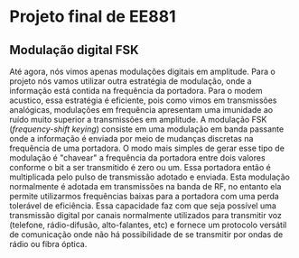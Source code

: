 # Projeto final de EE881
## Modulação digital FSK
Até agora, nós vimos apenas modulações digitais em amplitude. Para o projeto nós vamos utilizar outra estratégia de modulação, onde a informação está contida na frequência da portadora. Para o modem acustico, essa estratégia é eficiente, pois como vimos em transmissões analógicas, modulações em frequência apresentam uma imunidade ao ruído muito superior a transmissões em amplitude. 
A modulação FSK (*frequency-shift keying*) consiste em uma modulação em banda passante onde a informação é enviada por meio de mudanças discretas na frequência de uma portadora. O modo mais simples de gerar esse tipo de modulação é "chavear" a frequência da portadora entre dois valores conforme o bit a ser transmitido é zero ou um. Essa portadora então é multiplicada pelo pulso de transmissão adotado e enviada. 
Esta modulação normalmente é adotada em transmissões na banda de RF, no entanto ela permite utilizarmos frequências baixas para a portadora com uma perda tolerável de eficiência. Essa capacidade faz com que seja possível uma transmissão digital por canais normalmente utilizados para transmitir voz (telefone, rádio-difusão, alto-falantes, etc) e fornece um protocolo versátil de comunicação onde não há possibilidade de se transmitir por ondas de rádio ou fibra óptica. 

## 